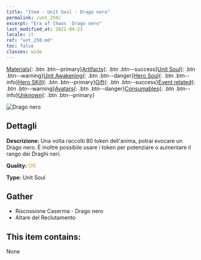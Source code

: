 ```yaml
---
title: "Item - Unit Soul - Drago nero"
permalink: /unt_250/
excerpt: "Era of Chaos  Drago nero"
last_modified_at: 2021-04-23
locale: it
ref: "unt_250.md"
toc: false
classes: wide
---
```

 [Materials](/ItemsIT/){: .btn .btn--primary}[Artifacts](/ItemsIT/Artifacts/){: .btn .btn--success}[Unit Soul](/ItemsIT/UnitSoul/){: .btn .btn--warning}[Unit Awakening](/ItemsIT/UnitAwakening/){: .btn .btn--danger}[Hero Soul](/ItemsIT/HeroSoul/){: .btn .btn--info}[Hero SKill](/ItemsIT/HeroSkill/){: .btn .btn--primary}[Gift](/ItemsIT/Gift/){: .btn .btn--success}[Event related](/ItemsIT/Events/){: .btn .btn--warning}[Avatars](/ItemsIT/Avatars/){: .btn .btn--danger}[Consumables](/ItemsIT/Consumables/){: .btn .btn--info}[Unknown](/ItemsIT/Unknown/){: .btn .btn--primary}

 ![Drago nero](/images/u/ti_heilong.jpg)

## Dettagli
 **Descrizione:** Una volta raccolti 80 token dell'anima, potrai evocare un Drago nero. È inoltre possibile usare i token per potenziare o aumentare il rango dei Draghi neri.

 **Quality:** <span style="color: #FF8C00">OK</span>

 **Type:** Unit Soul

## Gather

*    Riscossione Caserma - Drago nero 
*    Altare del Reclutamento 

## This item contains:

  None

